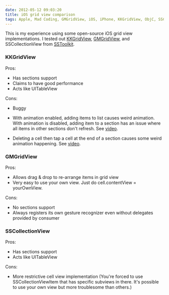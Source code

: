 ```yaml
---
date: 2012-05-12 09:03:20
title: iOS grid view comparison
tags: Apple, Mad Coding, GMGridView, iOS, iPhone, KKGridView, ObjC, SSCollectionView, SSToolkit
---
```

This is my experience using some open-source iOS grid view implementations. I
tested out [KKGridView](https://github.com/kolinkrewinkel/KKGridView),
[GMGridView](https://github.com/gmoledina/GMGridView), and SSCollectionView
from [SSToolkit](http://sstoolk.it/).

### **KKGridView**

Pros:
	
- Has sections support
- Claims to have good performance
- Acts like UITableView

Cons:
	
- Buggy
- With animation enabled, adding items to list causes weird animation. With
  animation is disabled, adding item to a section has an issue where all items
  in other sections don't refresh. See
  [video](/files/videos/18.mp4).

- Deleting a cell then tap a cell at the end of a section causes some weird
  animation happening.
  See [video](/files/videos/19.mp4).

### **GMGridView**

Pros:
	
- Allows drag & drop to re-arrange items in grid view
- Very easy to use your own view. Just do cell.contentView = yourOwnView.

Cons:
	
- No sections support
- Always registers its own gesture recognizer even without delegates provided
  by consumer

### **SSCollectionView**

Pros:

- Has sections support
- Acts like UITableView

Cons:
	
- More restrictive cell view implementation (You're forced to use
  SSCollectionViewItem that has specific subviews in there. It's possible to
  use your own view but more troublesome than others.)

